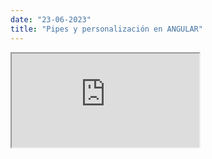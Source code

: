 ```yaml
---
date: "23-06-2023"
title: "Pipes y personalización en ANGULAR"
---
```

<iframe src="https://www.youtube.com/embed/Okee7iaQWYY" allowfullscreen></iframe>

